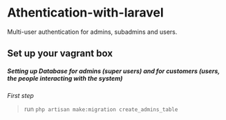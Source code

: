 # Athentication-with-laravel
Multi-user authentication for admins, subadmins and users.

## Set up your vagrant box



##### Setting up Database for admins (super users) and for customers (users, the people interacting with the system)

*First step*
> run `php artisan make:migration create_admins_table`


